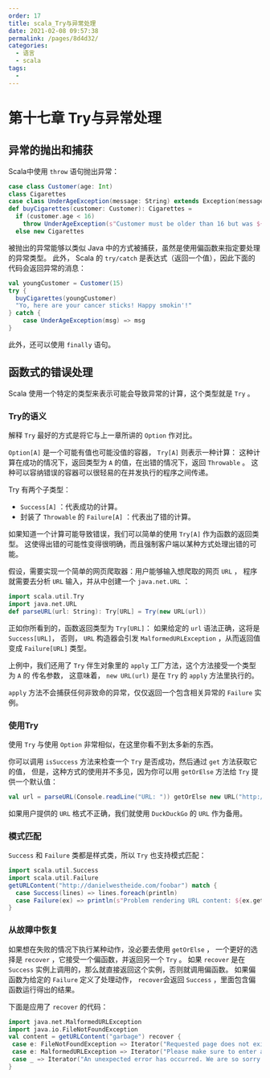```yaml
---
order: 17
title: scala_Try与异常处理
date: 2021-02-08 09:57:38
permalink: /pages/8d4d32/
categories: 
  - 语言
  - scala
tags: 
  - 
---
```


# 第十七章 Try与异常处理

## 异常的抛出和捕获

Scala中使用 `throw` 语句抛出异常：

```scala
case class Customer(age: Int)
class Cigarettes
case class UnderAgeException(message: String) extends Exception(message)
def buyCigarettes(customer: Customer): Cigarettes =
  if (customer.age < 16)
    throw UnderAgeException(s"Customer must be older than 16 but was ${customer.age}")
  else new Cigarettes
```

被抛出的异常能够以类似 Java 中的方式被捕获，虽然是使用偏函数来指定要处理的异常类型。 此外， Scala 的 `try/catch` 是表达式（返回一个值），因此下面的代码会返回异常的消息：

```scala
val youngCustomer = Customer(15)
try {
  buyCigarettes(youngCustomer)
  "Yo, here are your cancer sticks! Happy smokin'!"
} catch {
    case UnderAgeException(msg) => msg
}
```

此外，还可以使用 `finally` 语句。

## 函数式的错误处理

Scala 使用一个特定的类型来表示可能会导致异常的计算，这个类型就是 `Try` 。

### Try的语义

解释 `Try` 最好的方式是将它与上一章所讲的 `Option` 作对比。

`Option[A]` 是一个可能有值也可能没值的容器， `Try[A]` 则表示一种计算： 这种计算在成功的情况下，返回类型为 `A` 的值，在出错的情况下，返回 `Throwable` 。 这种可以容纳错误的容器可以很轻易的在并发执行的程序之间传递。

Try 有两个子类型：

- `Success[A]` ：代表成功的计算。
- 封装了 `Throwable` 的 `Failure[A]` ：代表出了错的计算。

如果知道一个计算可能导致错误，我们可以简单的使用 `Try[A]` 作为函数的返回类型。 这使得出错的可能性变得很明确，而且强制客户端以某种方式处理出错的可能。

假设，需要实现一个简单的网页爬取器：用户能够输入想爬取的网页 `URL` ， 程序就需要去分析 `URL` 输入，并从中创建一个 `java.net.URL` ：

```scala
import scala.util.Try
import java.net.URL
def parseURL(url: String): Try[URL] = Try(new URL(url))
```

正如你所看到的，函数返回类型为 `Try[URL]`： 如果给定的 `url` 语法正确，这将是 `Success[URL]`， 否则， `URL` 构造器会引发 `MalformedURLException` ，从而返回值变成 `Failure[URL]` 类型。

上例中，我们还用了 `Try` 伴生对象里的 `apply` 工厂方法，这个方法接受一个类型为 `A` 的 传名参数， 这意味着， `new URL(url)` 是在 `Try` 的 `apply` 方法里执行的。

`apply` 方法不会捕获任何非致命的异常，仅仅返回一个包含相关异常的 `Failure` 实例。

### 使用Try

使用 `Try` 与使用 `Option` 非常相似，在这里你看不到太多新的东西。

你可以调用 `isSuccess` 方法来检查一个 `Try` 是否成功，然后通过 `get` 方法获取它的值， 但是，这种方式的使用并不多见，因为你可以用 `getOrElse` 方法给 `Try` 提供一个默认值：

```scala
val url = parseURL(Console.readLine("URL: ")) getOrElse new URL("http://duckduckgo.com")
```

如果用户提供的 `URL` 格式不正确，我们就使用 `DuckDuckGo` 的 `URL` 作为备用。

### 模式匹配

`Success` 和 `Failure` 类都是样式类，所以 `Try` 也支持模式匹配：

```scala
import scala.util.Success
import scala.util.Failure
getURLContent("http://danielwestheide.com/foobar") match {
  case Success(lines) => lines.foreach(println)
  case Failure(ex) => println(s"Problem rendering URL content: ${ex.getMessage}")
}
```

### 从故障中恢复

如果想在失败的情况下执行某种动作，没必要去使用 `getOrElse` ， 一个更好的选择是 `recover` ，它接受一个偏函数，并返回另一个 `Try` 。 如果 `recover` 是在 `Success` 实例上调用的，那么就直接返回这个实例，否则就调用偏函数。 如果偏函数为给定的 `Failure` 定义了处理动作， `recover`会返回 `Success` ，里面包含偏函数运行得出的结果。

下面是应用了 `recover` 的代码：

```scala
import java.net.MalformedURLException
import java.io.FileNotFoundException
val content = getURLContent("garbage") recover {
 case e: FileNotFoundException => Iterator("Requested page does not exist")
 case e: MalformedURLException => Iterator("Please make sure to enter a valid URL")
 case _ => Iterator("An unexpected error has occurred. We are so sorry!")
}
```